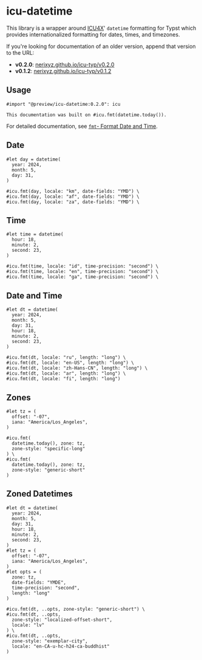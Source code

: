 # icu-datetime

This library is a wrapper around [ICU4X](https://github.com/unicode-org/icu4x)' `datetime` formatting for Typst which provides internationalized formatting for dates, times, and timezones.

If you're looking for documentation of an older version, append that version to the URL:

- **v0.2.0**: [nerixyz.github.io/icu-typ/v0.2.0](https://nerixyz.github.io/icu-typ/v0.2.0)
- **v0.1.2**: [nerixyz.github.io/icu-typ/v0.1.2](https://nerixyz.github.io/icu-typ/v0.1.2)

## Usage

```typst +preview(vertical fake)
#import "@preview/icu-datetime:0.2.0": icu

This documentation was built on #icu.fmt(datetime.today()).
```

For detailed documentation, see [`fmt`- Format Date and Time](fmt.md).

## Date

```typst +preview
#let day = datetime(
  year: 2024,
  month: 5,
  day: 31,
)

#icu.fmt(day, locale: "km", date-fields: "YMD") \
#icu.fmt(day, locale: "af", date-fields: "YMD") \
#icu.fmt(day, locale: "za", date-fields: "YMD") \
```

## Time

```typst +preview
#let time = datetime(
  hour: 18,
  minute: 2,
  second: 23,
)

#icu.fmt(time, locale: "id", time-precision: "second") \
#icu.fmt(time, locale: "en", time-precision: "second") \
#icu.fmt(time, locale: "ga", time-precision: "second") \
```

## Date and Time

```typst +preview(vertical)
#let dt = datetime(
  year: 2024,
  month: 5,
  day: 31,
  hour: 18,
  minute: 2,
  second: 23,
)

#icu.fmt(dt, locale: "ru", length: "long") \
#icu.fmt(dt, locale: "en-US", length: "long") \
#icu.fmt(dt, locale: "zh-Hans-CN", length: "long") \
#icu.fmt(dt, locale: "ar", length: "long") \
#icu.fmt(dt, locale: "fi", length: "long")
```

## Zones

```typst +preview
#let tz = (
  offset: "-07",
  iana: "America/Los_Angeles",
)

#icu.fmt(
  datetime.today(), zone: tz,
  zone-style: "specific-long"
) \
#icu.fmt(
  datetime.today(), zone: tz,
  zone-style: "generic-short"
)
```

## Zoned Datetimes

```typst +preview(vertical)
#let dt = datetime(
  year: 2024,
  month: 5,
  day: 31,
  hour: 18,
  minute: 2,
  second: 23,
)
#let tz = (
  offset: "-07",
  iana: "America/Los_Angeles",
)
#let opts = (
  zone: tz,
  date-fields: "YMDE",
  time-precision: "second",
  length: "long"
)

#icu.fmt(dt, ..opts, zone-style: "generic-short") \
#icu.fmt(dt, ..opts,
  zone-style: "localized-offset-short",
  locale: "lv"
) \
#icu.fmt(dt, ..opts,
  zone-style: "exemplar-city",
  locale: "en-CA-u-hc-h24-ca-buddhist"
)
```

